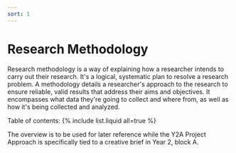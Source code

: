 ```yaml
---
sort: 1
---
```


# Research Methodology

Research methodology is a way of explaining how a researcher intends to carry out their research. It's a logical, systematic plan to resolve a research problem. A methodology details a researcher's approach to the research to ensure reliable, valid results that address their aims and objectives. It encompasses what data they're going to collect and where from, as well as how it's being collected and analyzed.

Table of contents:
{% include list.liquid all=true %}

The overview is to be used for later reference while the Y2A Project Approach is specifically tied to a creative brief in Year 2, block A.
